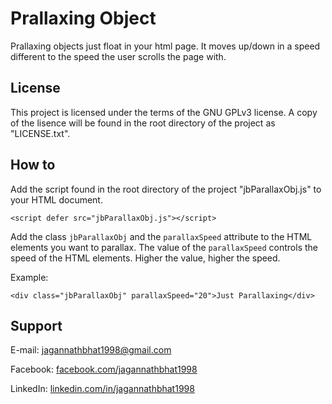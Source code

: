 # Prallaxing Object


Prallaxing objects just float in your html page. It moves up/down in a speed different to the speed the user scrolls the page with.


## License
This project is licensed under the terms of the GNU GPLv3 license. A copy of the lisence will be found in the root directory of the project as "LICENSE.txt".


## How to
Add the script found in the root directory of the project "jbParallaxObj.js" to your HTML document.

`<script defer src="jbParallaxObj.js"></script>`


Add the class `jbParallaxObj` and the `parallaxSpeed` attribute to the HTML elements you want to parallax. The value of the `parallaxSpeed` controls the speed of the HTML elements. Higher the value, higher the speed.


Example:

`<div class="jbParallaxObj" parallaxSpeed="20">Just Parallaxing</div>`

## Support
E-mail: [jagannathbhat1998@gmail.com](mailto:jagannathbhat1998@gmail.com)

Facebook: [facebook.com/jagannathbhat1998](https://facebook.com/jagannathbhat1998)

LinkedIn: [linkedin.com/in/jagannathbhat1998](https://linkedin.com/in/jagannathbhat1998)
